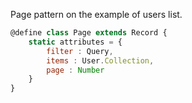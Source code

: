 Page pattern on the example of users list.

```javascript
@define class Page extends Record {
    static attributes = {
        filter : Query, 
        items : User.Collection,
        page : Number
    }
}
```
